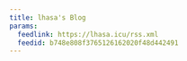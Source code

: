 ```yaml
---
title: lhasa's Blog
params:
  feedlink: https://lhasa.icu/rss.xml
  feedid: b748e808f3765126162020f48d442491
---
```

